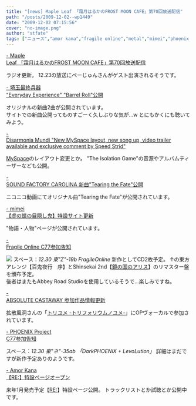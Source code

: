 ```yaml
---
title: "[news] Maple Leaf 「霜月はるかのFROST MOON CAFE」第70回放送配信"
path: "/posts/2009-12-02--wp1449"
date: "2009-12-02 07:15:56"
cover: "no-image.png"
author: "stfate"
tags: ["ニュース","amor kana","fragile online","metal","mimei","phoenix project","sound factory carolina","中恵光城","埼玉最終兵器","霜月はるか"]
---
```


<style type="text/css">
<!--
p {white-space: pre-wrap};
-->
</style>

<a  href="http://www.timerocket.co.jp/fmc/" target="_blank">- Maple Leaf 「霜月はるかのFROST MOON CAFE」第70回放送配信</a>
<div >ラジオ更新。
12.23の放送にぺーじゅんさんがゲスト出演されるそうです。</div>

<a  href="http://www.ssh.ne.jp/" target="_blank">- 埼玉最終兵器 "Everyday Experience" "Barrel Roll"公開</a>
<div >オリジナルの新曲2曲が公開されています。
<div >サイトでの新曲公開ってものすごーく久しぶりな気が…w
とにもかくにも聴いてみよう。</div></div>

<a  href="http://www.disarmoniamundi.com/" target="_blank">- Disarmonia Mundi "New MySpace layout, new song up, video trailer available and exclusive comment by Speed Strid"</a>
<div ><a href="http://myspace.com/disarmoniamundi">MySpace</a>のレイアウト変更とか。
"The Isolation Game"の音源やアルバムティーザーなども公開。</div>

<a  href="http://carolina.web.infoseek.co.jp/" target="_blank">- SOUND FACTORY CAROLINA 新曲"Tearing the Fate"公開</a>
<div >ニコニコ動画にてオリジナル曲"Tearing the Fate"が公開されています。
</div>

<a  href="http://totsu-kuni.net/" target="_blank">- mimei 【虚の蝶の目隠し鬼】特設サイト更新</a>
<div >"物語・人物"ページが公開されています。</div>

<a  href="http://www.shinsekai.co.uk/fragile/" target="_blank">- Fragile Online C77参加告知</a>
<div ><a href="http://www.shinsekai.co.uk/fragile/Jo.html"><img src="http://www.shinsekai.co.uk/fragile/images/Jo_Banner400.jpg"></a>
<a href="http://www.shinsekai.co.uk/fragile/2nd_remaster.html"></a>
スペース：<em>12.30 東"Z"-19b FragileOnline</em>
新作としてCD2枚予定。
↑の東方アレンジ【百鬼夜行　序】とShinsekai 2nd【<a href="http://www.shinsekai.co.uk/fragile/2nd_remaster.html">鏡の国のアリス</a>】のリマスター盤を頒布予定。
<div >後者はまたもAbbey Road Studioを使用しているそうで…楽しみですね。</div></div>

<a  href="http://shule-aroon.sakura.ne.jp/" target="_blank">- ABSOLUTE CASTAWAY 参加作品情報更新</a>
<div >拡散風洞さんの「<a href="http://www.toriyume.com/">トリユメ -トリフォリウムノユメ-</a>」にOPヴォーカルで参加されています。</div>

<a  href="http://www.p-pr.info/" target="_blank">- PHOENIX Project C77参加告知</a>
<div >スペース：<em>12.30 東"ネ"-35ab 「DarkPHOENiX + LevoLution」</em>
詳細はまだですが新作予定ありのようです。</div>

<a  href="http://amorkana.jp/" target="_blank">- Amor Kana 【RE:】特設ページオープン</a>
<div >来年1月発売予定【<a href="http://re.amorkana.jp/">RE:</a>】特設ページ公開。
トラックリストとか試聴とか公開中です。</div>